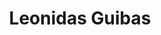 ---
# Display name
title: Leonidas Guibas
home_page: https://geometry.stanford.edu/member/guibas/

# Is this the primary user of the site?
superuser: false

highlight_name: false
---